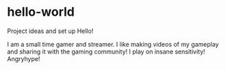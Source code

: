 # hello-world
Project ideas and set up
Hello!

I am a small time gamer and streamer. I like making videos of my gameplay and sharing it with the gaming community!
I play on insane sensitivity!
Angryhype!

